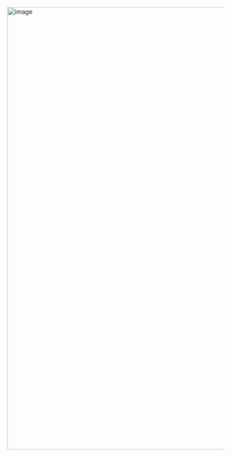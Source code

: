 <img width="1536" height="1024" alt="image" src="https://github.com/user-attachments/assets/759d695c-c3f8-4088-82f0-63cf7da63673" />
